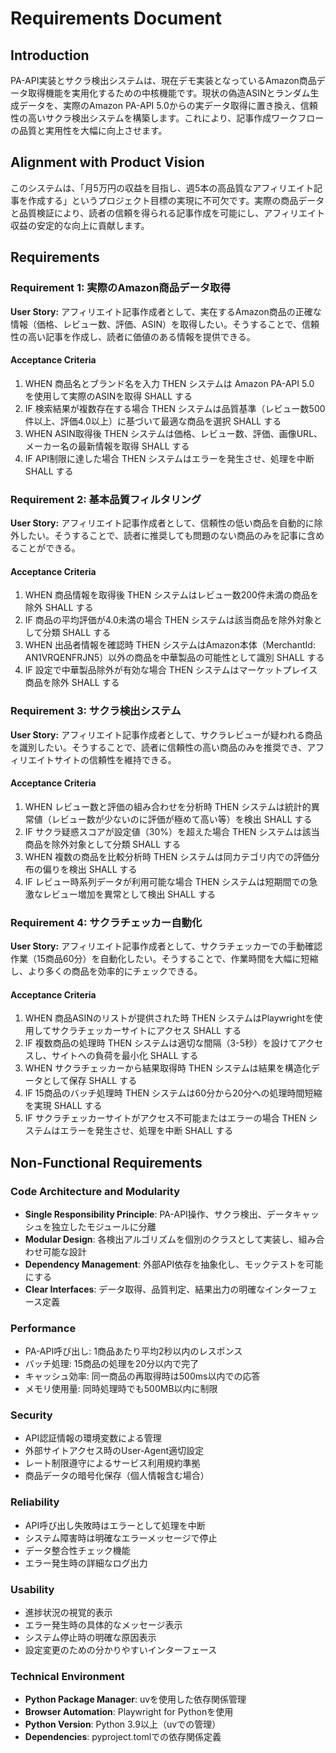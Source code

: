 # Requirements Document

## Introduction

PA-API実装とサクラ検出システムは、現在デモ実装となっているAmazon商品データ取得機能を実用化するための中核機能です。現状の偽造ASINとランダム生成データを、実際のAmazon PA-API 5.0からの実データ取得に置き換え、信頼性の高いサクラ検出システムを構築します。これにより、記事作成ワークフローの品質と実用性を大幅に向上させます。

## Alignment with Product Vision

このシステムは、「月5万円の収益を目指し、週5本の高品質なアフィリエイト記事を作成する」というプロジェクト目標の実現に不可欠です。実際の商品データと品質検証により、読者の信頼を得られる記事作成を可能にし、アフィリエイト収益の安定的な向上に貢献します。

## Requirements

### Requirement 1: 実際のAmazon商品データ取得

**User Story:** アフィリエイト記事作成者として、実在するAmazon商品の正確な情報（価格、レビュー数、評価、ASIN）を取得したい。そうすることで、信頼性の高い記事を作成し、読者に価値のある情報を提供できる。

#### Acceptance Criteria

1. WHEN 商品名とブランド名を入力 THEN システムは Amazon PA-API 5.0 を使用して実際のASINを取得 SHALL する
2. IF 検索結果が複数存在する場合 THEN システムは品質基準（レビュー数500件以上、評価4.0以上）に基づいて最適な商品を選択 SHALL する
3. WHEN ASIN取得後 THEN システムは価格、レビュー数、評価、画像URL、メーカー名の最新情報を取得 SHALL する
4. IF API制限に達した場合 THEN システムはエラーを発生させ、処理を中断 SHALL する

### Requirement 2: 基本品質フィルタリング

**User Story:** アフィリエイト記事作成者として、信頼性の低い商品を自動的に除外したい。そうすることで、読者に推奨しても問題のない商品のみを記事に含めることができる。

#### Acceptance Criteria

1. WHEN 商品情報を取得後 THEN システムはレビュー数200件未満の商品を除外 SHALL する
2. IF 商品の平均評価が4.0未満の場合 THEN システムは該当商品を除外対象として分類 SHALL する
3. WHEN 出品者情報を確認時 THEN システムはAmazon本体（MerchantId: AN1VRQENFRJN5）以外の商品を中華製品の可能性として識別 SHALL する
4. IF 設定で中華製品除外が有効な場合 THEN システムはマーケットプレイス商品を除外 SHALL する

### Requirement 3: サクラ検出システム

**User Story:** アフィリエイト記事作成者として、サクラレビューが疑われる商品を識別したい。そうすることで、読者に信頼性の高い商品のみを推奨でき、アフィリエイトサイトの信頼性を維持できる。

#### Acceptance Criteria

1. WHEN レビュー数と評価の組み合わせを分析時 THEN システムは統計的異常値（レビュー数が少ないのに評価が極めて高い等）を検出 SHALL する
2. IF サクラ疑惑スコアが設定値（30%）を超えた場合 THEN システムは該当商品を除外対象として分類 SHALL する
3. WHEN 複数の商品を比較分析時 THEN システムは同カテゴリ内での評価分布の偏りを検出 SHALL する
4. IF レビュー時系列データが利用可能な場合 THEN システムは短期間での急激なレビュー増加を異常として検出 SHALL する

### Requirement 4: サクラチェッカー自動化

**User Story:** アフィリエイト記事作成者として、サクラチェッカーでの手動確認作業（15商品60分）を自動化したい。そうすることで、作業時間を大幅に短縮し、より多くの商品を効率的にチェックできる。

#### Acceptance Criteria

1. WHEN 商品ASINのリストが提供された時 THEN システムはPlaywrightを使用してサクラチェッカーサイトにアクセス SHALL する
2. IF 複数商品の処理時 THEN システムは適切な間隔（3-5秒）を設けてアクセスし、サイトへの負荷を最小化 SHALL する
3. WHEN サクラチェッカーから結果取得時 THEN システムは結果を構造化データとして保存 SHALL する
4. IF 15商品のバッチ処理時 THEN システムは60分から20分への処理時間短縮を実現 SHALL する
5. IF サクラチェッカーサイトがアクセス不可能またはエラーの場合 THEN システムはエラーを発生させ、処理を中断 SHALL する

## Non-Functional Requirements

### Code Architecture and Modularity
- **Single Responsibility Principle**: PA-API操作、サクラ検出、データキャッシュを独立したモジュールに分離
- **Modular Design**: 各検出アルゴリズムを個別のクラスとして実装し、組み合わせ可能な設計
- **Dependency Management**: 外部API依存を抽象化し、モックテストを可能にする
- **Clear Interfaces**: データ取得、品質判定、結果出力の明確なインターフェース定義

### Performance
- PA-API呼び出し: 1商品あたり平均2秒以内のレスポンス
- バッチ処理: 15商品の処理を20分以内で完了
- キャッシュ効率: 同一商品の再取得時は500ms以内での応答
- メモリ使用量: 同時処理時でも500MB以内に制限

### Security
- API認証情報の環境変数による管理
- 外部サイトアクセス時のUser-Agent適切設定
- レート制限遵守によるサービス利用規約準拠
- 商品データの暗号化保存（個人情報含む場合）

### Reliability
- API呼び出し失敗時はエラーとして処理を中断
- システム障害時は明確なエラーメッセージで停止
- データ整合性チェック機能
- エラー発生時の詳細なログ出力

### Usability
- 進捗状況の視覚的表示
- エラー発生時の具体的なメッセージ表示
- システム停止時の明確な原因表示
- 設定変更のための分かりやすいインターフェース

### Technical Environment
- **Python Package Manager**: uvを使用した依存関係管理
- **Browser Automation**: Playwright for Pythonを使用
- **Python Version**: Python 3.9以上（uvでの管理）
- **Dependencies**: pyproject.tomlでの依存関係定義